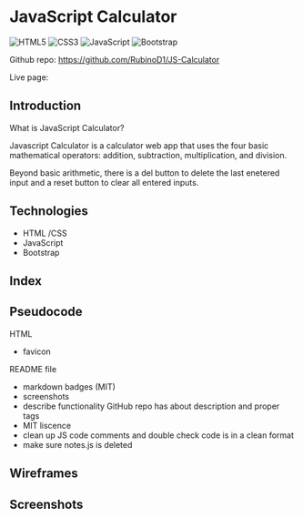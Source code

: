 # JavaScript Calculator

![HTML5](https://img.shields.io/badge/html5-%23E34F26.svg?style=for-the-badge&logo=html5&logoColor=white) ![CSS3](https://img.shields.io/badge/css3-%231572B6.svg?style=for-the-badge&logo=css3&logoColor=white)  	![JavaScript](https://img.shields.io/badge/javascript-%23323330.svg?style=for-the-badge&logo=javascript&logoColor=%23F7DF1E)  	![Bootstrap](https://img.shields.io/badge/bootstrap-%238511FA.svg?style=for-the-badge&logo=bootstrap&logoColor=white) 



Github repo: https://github.com/RubinoD1/JS-Calculator

Live page: 

## Introduction

What is JavaScript Calculator? 

Javascript Calculator is a calculator web app that uses the four basic mathematical operators: addition, subtraction, multiplication, and division. 

Beyond basic arithmetic, there is a del button to delete the last enetered input and a reset button to
clear all entered inputs.  

## Technologies

- HTML /CSS
- JavaScript
- Bootstrap

## Index

## Pseudocode 

HTML 
- favicon

README file 
- markdown badges (MIT)
- screenshots 
- describe functionality 
GitHub repo has about description and proper tags
- MIT liscence
- clean up JS code comments and double check code is in a clean format
- make sure notes.js is deleted 


## Wireframes 


## Screenshots